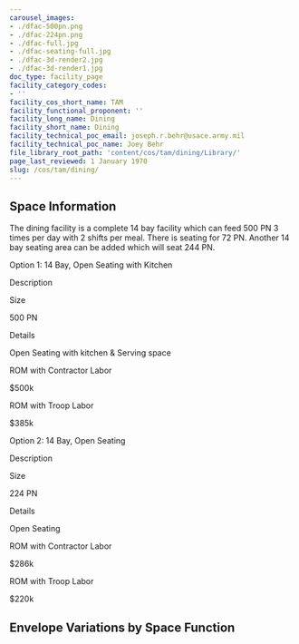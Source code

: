 ```yaml
---
carousel_images:
- ./dfac-500pn.png
- ./dfac-224pn.png
- ./dfac-full.jpg
- ./dfac-seating-full.jpg
- ./dfac-3d-render2.jpg
- ./dfac-3d-render1.jpg
doc_type: facility_page
facility_category_codes:
- ''
facility_cos_short_name: TAM
facility_functional_proponent: ''
facility_long_name: Dining
facility_short_name: Dining
facility_technical_poc_email: joseph.r.behr@usace.army.mil
facility_technical_poc_name: Joey Behr
file_library_root_path: 'content/cos/tam/dining/Library/'
page_last_reviewed: 1 January 1970
slug: /cos/tam/dining/
---
```


## Space Information

The dining facility is a complete 14 bay facility which can feed 500 PN 3 times per day with 2 shifts per meal. There is seating for 72 PN. Another 14 bay seating area can be added which will seat 244 PN.

Option 1: 14 Bay, Open Seating with Kitchen

Description

Size

500 PN

Details

Open Seating with kitchen & Serving space

ROM with Contractor Labor

\$500k

ROM with Troop Labor

\$385k

Option 2: 14 Bay, Open Seating

Description

Size

224 PN

Details

Open Seating

ROM with Contractor Labor

\$286k

ROM with Troop Labor

\$220k

## Envelope Variations by Space Function